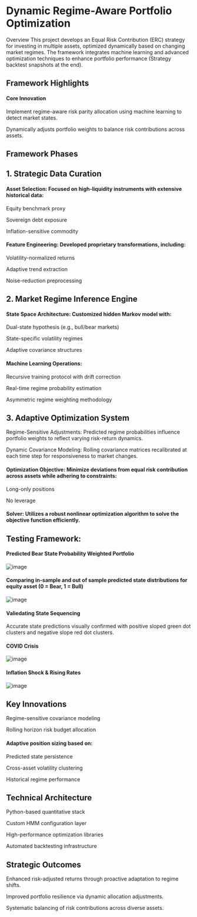 # Dynamic Regime-Aware Portfolio Optimization
Overview
This project develops an Equal Risk Contribution (ERC) strategy for investing in multiple assets, optimized dynamically based on changing market regimes. The framework integrates machine learning and advanced optimization techniques to enhance portfolio performance (Strategy backtest snapshots at the end).


## Framework Highlights
#### Core Innovation
Implement regime-aware risk parity allocation using machine learning to detect market states.

Dynamically adjusts portfolio weights to balance risk contributions across assets.

## Framework Phases
## 1. Strategic Data Curation
#### Asset Selection: Focused on high-liquidity instruments with extensive historical data:

Equity benchmark proxy

Sovereign debt exposure

Inflation-sensitive commodity

#### Feature Engineering: Developed proprietary transformations, including:

Volatility-normalized returns

Adaptive trend extraction

Noise-reduction preprocessing

## 2. Market Regime Inference Engine
#### State Space Architecture: Customized hidden Markov model with:

Dual-state hypothesis (e.g., bull/bear markets)

State-specific volatility regimes

Adaptive covariance structures

#### Machine Learning Operations:

Recursive training protocol with drift correction

Real-time regime probability estimation

Asymmetric regime weighting methodology

## 3. Adaptive Optimization System
Regime-Sensitive Adjustments: Predicted regime probabilities influence portfolio weights to reflect varying risk-return dynamics.

Dynamic Covariance Modeling: Rolling covariance matrices recalibrated at each time step for responsiveness to market changes.

#### Optimization Objective: Minimize deviations from equal risk contribution across assets while adhering to constraints:

Long-only positions

No leverage

#### Solver: Utilizes a robust nonlinear optimization algorithm to solve the objective function efficiently.

## Testing Framework: 

#### Predicted Bear State Probability Weighted Portfolio 
![image](https://github.com/user-attachments/assets/9c3c4c58-175f-4269-9671-40911dee55e1)

#### Comparing in-sample and out of sample predicted state distributions for equity asset (0 = Bear, 1 = Bull)

![image](https://github.com/user-attachments/assets/6a777de2-db3a-4292-bd9e-9cc149236f3a)

#### Valiedating State Sequencing
Accurate state predictions visually confirmed with positive sloped green dot clusters and negative slope red dot clusters.

#### COVID Crisis
![image](https://github.com/user-attachments/assets/d3a4976f-7a95-4f73-8a7b-9b358ff7aef7)

#### Inflation Shock & Rising Rates
![image](https://github.com/user-attachments/assets/43a4bf49-aeb0-412f-98dd-9285915748c2)



## Key Innovations
Regime-sensitive covariance modeling

Rolling horizon risk budget allocation

#### Adaptive position sizing based on:

Predicted state persistence

Cross-asset volatility clustering

Historical regime performance

## Technical Architecture
Python-based quantitative stack

Custom HMM configuration layer

High-performance optimization libraries

Automated backtesting infrastructure

## Strategic Outcomes
Enhanced risk-adjusted returns through proactive adaptation to regime shifts.

Improved portfolio resilience via dynamic allocation adjustments.

Systematic balancing of risk contributions across diverse assets.
